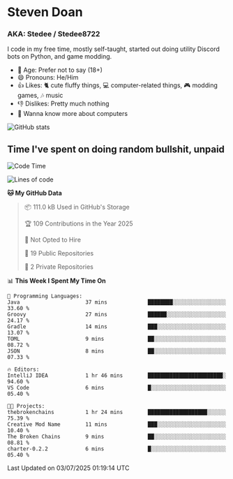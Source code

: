 # Steven Doan
### AKA: Stedee / Stedee8722
I code in my free time, mostly self-taught, started out doing utility Discord bots on Python, and game modding.

- 🤔 Age: Prefer not to say (18+)
- 😄 Pronouns: He/Him
- 👍 Likes: 🐈 cute fluffy things, 💻 computer-related things, 🎮 modding games, 🎶 music
- 👎 Dislikes: Pretty much nothing
- 🥹 Wanna know more about computers

![GitHub stats](https://github-readme-stats-iota-mocha-40.vercel.app/api?username=Stedee8722&show=prs_merged,prs_merged_percentage&show_icons=true&theme=transparent)

## Time I've spent on doing random bullshit, unpaid
<!--START_SECTION:Time I've spent on doing random bullshit, unpaid-->
![Code Time](http://img.shields.io/badge/Code%20Time-284%20hrs%2033%20mins-blue)

![Lines of code](https://img.shields.io/badge/From%20Hello%20World%20I%27ve%20Written-84.0%20thousand%20lines%20of%20code-blue)

**🐱 My GitHub Data** 

> 📦 111.0 kB Used in GitHub's Storage 
 > 
> 🏆 109 Contributions in the Year 2025
 > 
> 🚫 Not Opted to Hire
 > 
> 📜 19 Public Repositories 
 > 
> 🔑 2 Private Repositories 
 > 
📊 **This Week I Spent My Time On** 

```text
💬 Programming Languages: 
Java                     37 mins             ████████░░░░░░░░░░░░░░░░░   33.60 % 
Groovy                   27 mins             ██████░░░░░░░░░░░░░░░░░░░   24.17 % 
Gradle                   14 mins             ███░░░░░░░░░░░░░░░░░░░░░░   13.07 % 
TOML                     9 mins              ██░░░░░░░░░░░░░░░░░░░░░░░   08.72 % 
JSON                     8 mins              ██░░░░░░░░░░░░░░░░░░░░░░░   07.33 % 

🔥 Editors: 
IntelliJ IDEA            1 hr 46 mins        ████████████████████████░   94.60 % 
VS Code                  6 mins              █░░░░░░░░░░░░░░░░░░░░░░░░   05.40 % 

🐱‍💻 Projects: 
thebrokenchains          1 hr 24 mins        ███████████████████░░░░░░   75.39 % 
Creative Mod Name        11 mins             ███░░░░░░░░░░░░░░░░░░░░░░   10.40 % 
The Broken Chains        9 mins              ██░░░░░░░░░░░░░░░░░░░░░░░   08.81 % 
charter-0.2.2            6 mins              █░░░░░░░░░░░░░░░░░░░░░░░░   05.40 % 
```


 Last Updated on 03/07/2025 01:19:14 UTC
<!--END_SECTION:Time I've spent on doing random bullshit, unpaid-->

